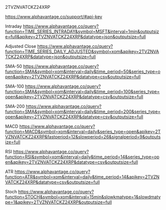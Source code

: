 2TVZNVATCKZ24XRP

https://www.alphavantage.co/support/#api-key

Intraday
https://www.alphavantage.co/query?function=TIME_SERIES_INTRADAY&symbol=MSFT&interval=1min&outputsize=full&apikey=2TVZNVATCKZ24XRP&datatype=json&outputsize=full

Adjusted Close
https://www.alphavantage.co/query?function=TIME_SERIES_DAILY_ADJUSTED&symbol=xom&apikey=2TVZNVATCKZ24XRP&datatype=json&outputsize=full

SMA-50
https://www.alphavantage.co/query?function=SMA&symbol=xom&interval=daily&time_period=50&series_type=open&apikey=2TVZNVATCKZ24XRP&datatype=csv&outputsize=full

SMA-100
https://www.alphavantage.co/query?function=SMA&symbol=xom&interval=daily&time_period=100&series_type=open&apikey=2TVZNVATCKZ24XRP&datatype=csv&outputsize=full

SMA-200
https://www.alphavantage.co/query?function=SMA&symbol=xom&interval=daily&time_period=200&series_type=open&apikey=2TVZNVATCKZ24XRP&datatype=csv&outputsize=full

MACD
https://www.alphavantage.co/query?function=MACD&symbol=xom&interval=daily&series_type=open&apikey=2TVZNVATCKZ24XRP&fastperiod=12&slowperiod=26&signalperiod=9&outputsize=full

RSI
https://www.alphavantage.co/query?function=RSI&symbol=xom&interval=daily&time_period=14&series_type=open&apikey=2TVZNVATCKZ24XRP&datatype=csv&outputsize=full

ATR
https://www.alphavantage.co/query?function=ATR&symbol=xom&interval=daily&time_period=14&apikey=2TVZNVATCKZ24XRP&datatype=csv&outputsize=full

Stoch
https://www.alphavantage.co/query?function=STOCH&symbol=xom&interval=15min&slowkmatype=1&slowdmatype=1&apikey=2TVZNVATCKZ24XRP&outputsize=full
